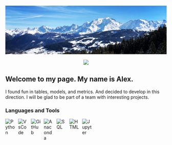<p align="center">
  <a href="https://github.com/Akialema">
    <img src="https://raw.githubusercontent.com/Akialema/Akialema/refs/heads/main/bannerimage.jpg" alt="Akialema" /></a>
</p>

<!--![My banner][akialema-banner-image] -->

<p align="center">
  <a href="https://readme-typing-svg.demolab.com">
    <img src="https://readme-typing-svg.demolab.com/?lines=Data+Science+newbie;Open+minded+person;Good+team+player;Keep+moving+up+%E2%86%91&font=Architects+Daughter&center=true&width=580&height=45&color=FFD700&vCenter=true&pause=1000&size=22" />
  </a>
</p>

<!--Fonts that i liked: Comfortaa, BioRhyme, Architects%20Daughter -->

<h2>Welcome to my page. My name is Alex.</h2>

I found fun in tables, models, and metrics. And decided to develop in this direction. I will be glad to be part of a team with interesting projects.

<h3>Languages and Tools</h3>

<img alt="Python" width="30px" style="float: left; padding-right:10px;" src="https://user-images.githubusercontent.com/74038190/212257472-08e52665-c503-4bd9-aa20-f5a4dae769b5.gif"/> <img alt="VsCode" width="30px" style="float: left; padding-right:10px;" src="https://user-images.githubusercontent.com/74038190/212257465-7ce8d493-cac5-494e-982a-5a9deb852c4b.gif"/> <img alt="GitHub" width="30px" style="float: left; padding-right:10px;" src="https://user-images.githubusercontent.com/74038190/212257468-1e9a91f1-b626-4baa-b15d-5c385dfa7ed2.gif"/> <img alt="Anaconda" width="30px" style="float: left; padding-right:10px;" src="https://cdn.jsdelivr.net/gh/devicons/devicon@latest/icons/anaconda/anaconda-original.svg"/> <img alt="SQL" width="30px" style="float: left; padding-right:10px;" src="https://cdn.jsdelivr.net/gh/devicons/devicon@latest/icons/azuresqldatabase/azuresqldatabase-original.svg"/> <img alt="HTML" width="30px" style="float: left; padding-right:10px;" src="https://cdn.jsdelivr.net/gh/devicons/devicon/icons/html5/html5-plain.svg"/> <img alt="Jupyter" width="30px" style="float: left; padding-right:10px;" src="https://cdn.jsdelivr.net/gh/devicons/devicon@latest/icons/jupyter/jupyter-original-wordmark.svg"/>

<!--^Links^-->
[akialema-banner-image]: bannerimage.jpg
